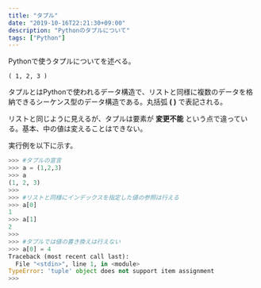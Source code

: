 ```yaml
---
title: "タプル"
date: "2019-10-16T22:21:30+09:00"
description: "Pythonのタプルについて"
tags: ["Python"]
---
```


Pythonで使うタプルについてを述べる。

<div class="note_content_by_programming_language" id="note_content_Python">

`( 1, 2, 3 )`

タプルとはPythonで使われるデータ構造で、リストと同様に複数のデータを格納できるシーケンス型のデータ構造である。丸括弧 **( )** で表記される。  

リストと同じように見えるが、タプルは要素が **変更不能** という点で違っている。基本、中の値は変えることはできない。  

実行例を以下に示す。  

```python
>>> #タプルの宣言
>>> a = (1,2,3)
>>> a
(1, 2, 3)
>>>      
>>> #リストと同様にインデックスを指定した値の参照は行える
>>> a[0]
1   
>>> a[1]
2   
>>> 
>>> #タプルでは値の書き換えは行えない
>>> a[0] = 4
Traceback (most recent call last):
  File "<stdin>", line 1, in <module>
TypeError: 'tuple' object does not support item assignment
>>>
```

</div>

